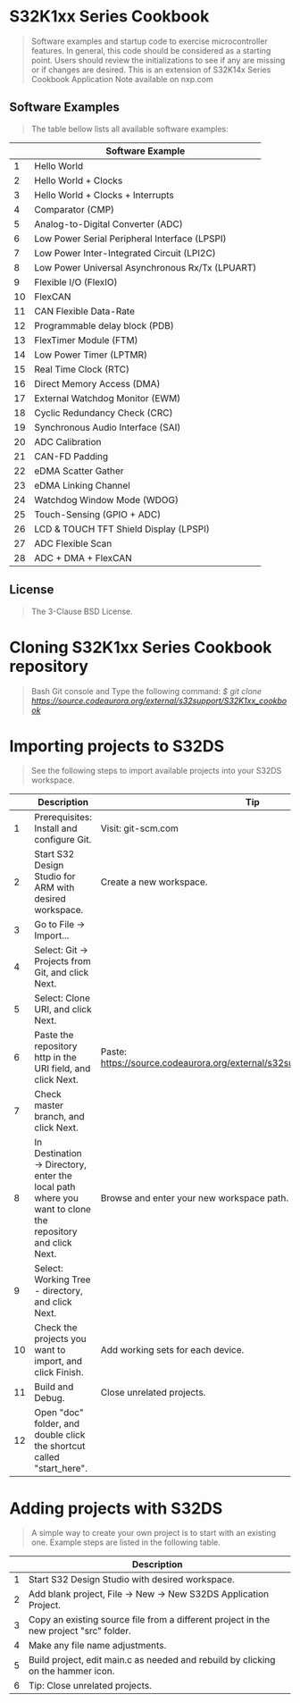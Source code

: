 # S32K1xx Series Cookbook
> Software examples and startup code to exercise microcontroller features.
> In general, this code should be considered as a starting point. Users should review the initializations to see if any are missing or if changes are desired.
> This is an extension of S32K14x Series Cookbook Application Note available on nxp.com

## Software Examples
> The table bellow lists all available software examples:

|    | Software Example                                |
|----|-------------------------------------------------|
| 1  | Hello World                                     |
| 2  | Hello World + Clocks                            |
| 3  | Hello World + Clocks + Interrupts               |
| 4  | Comparator (CMP)                                |
| 5  | Analog-to-Digital Converter (ADC)               |
| 6  | Low Power Serial Peripheral Interface (LPSPI)   |
| 7  | Low Power Inter-Integrated Circuit (LPI2C)      |
| 8  | Low Power Universal Asynchronous Rx/Tx (LPUART) |
| 9  | Flexible I/O (FlexIO)                           |
| 10 | FlexCAN                                         |
| 11 | CAN Flexible Data-Rate                          |
| 12 | Programmable delay block (PDB)                  |
| 13 | FlexTimer Module (FTM)                          |
| 14 | Low Power Timer (LPTMR)                         |
| 15 | Real Time Clock (RTC)                           |
| 16 | Direct Memory Access (DMA)                      |
| 17 | External Watchdog Monitor (EWM)                 |
| 18 | Cyclic Redundancy Check (CRC)                   |
| 19 | Synchronous Audio Interface (SAI)               |
| 20 | ADC Calibration					               |
| 21 | CAN-FD Padding      					           |
| 22 | eDMA Scatter Gather          				   |
| 23 | eDMA Linking Channel            				   |
| 24 | Watchdog Window Mode (WDOG)    	               |
| 25 | Touch-Sensing (GPIO + ADC)           		   |
| 26 | LCD & TOUCH TFT Shield Display (LPSPI)          |
| 27 | ADC Flexible Scan  				               |
| 28 | ADC + DMA + FlexCAN 					           |

## License
> The 3-Clause BSD License.

# Cloning S32K1xx Series Cookbook repository
> Bash Git console and Type the following command: *$ git clone https://source.codeaurora.org/external/s32support/S32K1xx_cookbook*

# Importing projects to S32DS
> See the following steps to import available projects into your S32DS workspace.

|    | Description                                                                                             | Tip                                                                       |
|----|---------------------------------------------------------------------------------------------------------|---------------------------------------------------------------------------|
| 1  | Prerequisites: Install and configure Git.                                                               | Visit: git-scm.com                                                        |
| 2  | Start S32 Design Studio for ARM with desired workspace.                                                 | Create a new workspace.                                                   |
| 3  | Go to File → Import...                                                                                  |                                                                           |
| 4  | Select: Git → Projects from Git, and click Next.                                                        |                                                                           |
| 5  | Select: Clone URI, and click Next.                                                                      |                                                                           |
| 6  | Paste the repository http in the URI field, and click Next.                                             | Paste: https://source.codeaurora.org/external/s32support/S32K1xx_cookbook |
| 7  | Check master branch, and click Next.                                                                    |                                                                           |
| 8  | In Destination → Directory, enter the local path where you want to clone the repository and click Next. | Browse and enter your new workspace path.                                 |
| 9  | Select: Working Tree - directory, and click Next.                                                       |                                                                           |
| 10 | Check the projects you want to import, and click Finish.                                                | Add working sets for each device.                                         |
| 11 | Build and Debug.                                                                                        | Close unrelated projects.                                                 |
| 12 | Open "doc" folder, and double click the shortcut called "start_here".                                   |                                                                           |

# Adding projects with S32DS
> A simple way to create your own project is to start with an existing one. Example steps are listed in the following table.

|   | Description                                                                            |
|---|----------------------------------------------------------------------------------------|
| 1 | Start S32 Design Studio with desired workspace.                                        |
| 2 | Add blank project, File → New → New S32DS Application Project.                         |
| 3 | Copy an existing source file from a different project in the new project "src" folder. |
| 4 | Make any file name adjustments.                                                        |
| 5 | Build project, edit main.c as needed and rebuild by clicking on the hammer icon.       |
| 6 | Tip: Close unrelated projects.                                                         |
